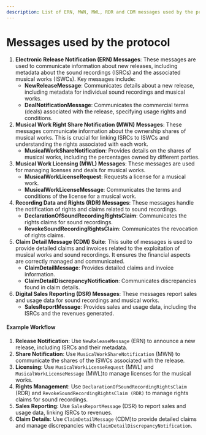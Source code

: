 ```yaml
---
description: List of ERN, MWN, MWL, RDR and CDM messages used by the protocol.
---
```


# Messages used by the protocol



1. **Electronic Release Notification (ERN) Messages**: These messages are used to communicate information about new releases, including metadata about the sound recordings (ISRCs) and the associated musical works (ISWCs). Key messages include:
   * **NewReleaseMessage**: Communicates details about a new release, including metadata for individual sound recordings and musical works.
   * **DealNotificationMessage**: Communicates the commercial terms (deals) associated with the release, specifying usage rights and conditions.
2. **Musical Work Right Share Notification (MWN) Messages**: These messages communicate information about the ownership shares of musical works. This is crucial for linking ISRCs to ISWCs and understanding the rights associated with each work.
   * **MusicalWorkShareNotification**: Provides details on the shares of musical works, including the percentages owned by different parties.
3. **Musical Work Licensing (MWL) Messages**: These messages are used for managing licenses and deals for musical works.
   * **MusicalWorkLicenseRequest**: Requests a license for a musical work.
   * **MusicalWorkLicenseMessage**: Communicates the terms and conditions of the license for a musical work.
4. **Recording Data and Rights (RDR) Messages**: These messages handle the notification of rights and claims related to sound recordings.
   * **DeclarationOfSoundRecordingRightsClaim**: Communicates the rights claims for sound recordings.
   * **RevokeSoundRecordingRightsClaim**: Communicates the revocation of rights claims.
5. **Claim Detail Message (CDM) Suite**: This suite of messages is used to provide detailed claims and invoices related to the exploitation of musical works and sound recordings. It ensures the financial aspects are correctly managed and communicated.
   * **ClaimDetailMessage**: Provides detailed claims and invoice information.
   * **ClaimDetailDiscrepancyNotification**: Communicates discrepancies found in claim details.
6. **Digital Sales Reporting (DSR) Messages**: These messages report sales and usage data for sound recordings and musical works.
   * **SalesReportMessage**: Provides sales and usage data, including the ISRCs and the revenues generated.

#### Example Workflow

1. **Release Notification**: Use `NewReleaseMessage` (ERN) to announce a new release, including ISRCs and their metadata.
2. **Share Notification**: Use `MusicalWorkShareNotification` (MWN) to communicate the shares of the ISWCs associated with the release.
3. **Licensing**: Use `MusicalWorkLicenseRequest` (MWL) and `MusicalWorkLicenseMessage` (MWL)to manage licenses for the musical works.
4. **Rights Management**: Use `DeclarationOfSoundRecordingRightsClaim` (RDR) and `RevokeSoundRecordingRightsClaim (RDR)` to manage rights claims for sound recordings.
5. **Sales Reporting**: Use `SalesReportMessage` (DSR) to report sales and usage data, linking ISRCs to revenues.
6. **Claim Details**: Use `ClaimDetailMessage` (CDM)to provide detailed claims and manage discrepancies with `ClaimDetailDiscrepancyNotification`.

